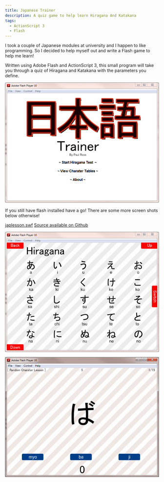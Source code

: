 ```yaml
---
title: Japanese Trainer
description: A quiz game to help learn Hiragana And Katakana
tags:
  - ActionScript 3
  - Flash
---
```


I took a couple of Japanese modules at university and I happen to like programming. So I decided to help myself out and write a Flash game to help me learn!

Written using Adobe Flash and ActionScript 3, this small program will take you through a quiz of Hiragana and Katakana with the parameters you define.

![japtrainermenu.png](assets/japtrainermenu.png)

If you still have flash installed have a go! There are some more screen shots below otherwise!

[japlesson.swf](assets/japlesson.swf)
[Source available on Github](https://github.com/niko-niko/japanesetrainer)

![japtrainercharatertables1.png](assets/japtrainercharatertables1.png)

![japtrainerquiz.png](assets/japtrainerquiz.png)
